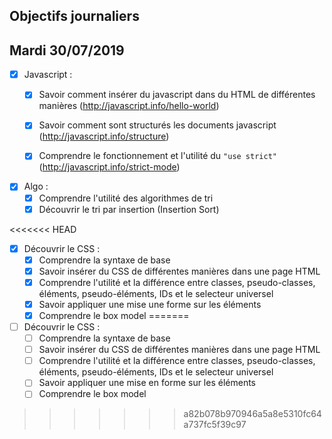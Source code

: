 ## Objectifs journaliers

## Mardi 30/07/2019


* [x] Javascript : 
  * [x] Savoir comment insérer du javascript dans du HTML de différentes manières (http://javascript.info/hello-world)
  * [x] Savoir comment sont structurés les documents javascript (http://javascript.info/structure)
  * [x] Comprendre le fonctionnement et l'utilité du `"use strict"` (http://javascript.info/strict-mode)


* [x] Algo : 
  * [x] Comprendre l'utilité des algorithmes de tri
  * [x] Découvrir le tri par insertion (Insertion Sort)

<<<<<<< HEAD
* [x] Découvrir le CSS :
  * [x] Comprendre la syntaxe de base
  * [x] Savoir insérer du CSS de différentes manières dans une page HTML
  * [x] Comprendre l'utilité et la différence entre classes, pseudo-classes, éléments, pseudo-éléments,  IDs et le selecteur universel
  * [x] Savoir appliquer une mise une forme sur les éléments 
  * [x] Comprendre le box model
=======
* [ ] Découvrir le CSS :
  * [ ] Comprendre la syntaxe de base
  * [ ] Savoir insérer du CSS de différentes manières dans une page HTML
  * [ ] Comprendre l'utilité et la différence entre classes, pseudo-classes, éléments, pseudo-éléments,  IDs et le selecteur universel
  * [ ] Savoir appliquer une mise en forme sur les éléments 
  * [ ] Comprendre le box model
>>>>>>> a82b078b970946a5a8e5310fc64a737fc5f39c97
